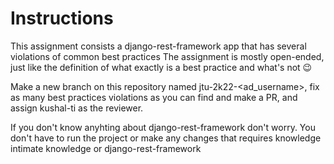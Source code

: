 # Instructions
This assignment consists a django-rest-framework app that has several violations of common best practices
The assignment is mostly open-ended, just like the definition of what exactly is a best practice and what's not 😉

Make a new branch on this repository named jtu-2k22-<ad_username>, fix as many best practices violations as you can find and make a PR, and assign kushal-ti as the reviewer.

If you don't know anyhting about django-rest-framework don't worry. You don't have to run the project or make any changes that requires knowledge intimate knowledge or django-rest-framework